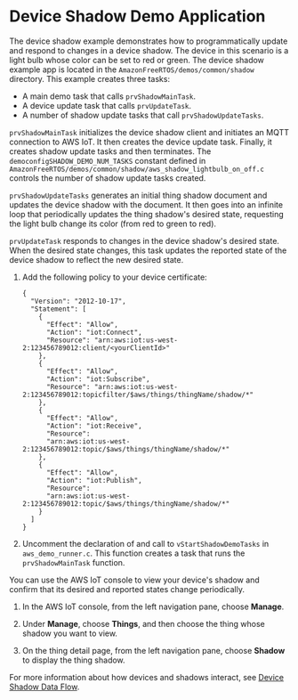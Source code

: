 # Device Shadow Demo Application<a name="shadow-demo"></a>

The device shadow example demonstrates how to programmatically update and respond to changes in a device shadow\. The device in this scenario is a light bulb whose color can be set to red or green\. The device shadow example app is located in the `AmazonFreeRTOS/demos/common/shadow` directory\. This example creates three tasks:
+ A main demo task that calls `prvShadowMainTask`\.
+ A device update task that calls `prvUpdateTask`\.
+ A number of shadow update tasks that call `prvShadowUpdateTasks`\.

`prvShadowMainTask` initializes the device shadow client and initiates an MQTT connection to AWS IoT\. It then creates the device update task\. Finally, it creates shadow update tasks and then terminates\. The `democonfigSHADOW_DEMO_NUM_TASKS` constant defined in `AmazonFreeRTOS/demos/common/shadow/aws_shadow_lightbulb_on_off.c` controls the number of shadow update tasks created\.

`prvShadowUpdateTasks` generates an initial thing shadow document and updates the device shadow with the document\. It then goes into an infinite loop that periodically updates the thing shadow's desired state, requesting the light bulb change its color \(from red to green to red\)\.

`prvUpdateTask` responds to changes in the device shadow's desired state\. When the desired state changes, this task updates the reported state of the device shadow to reflect the new desired state\.

1. Add the following policy to your device certificate:

   ```
   {
     "Version": "2012-10-17",
     "Statement": [
       {
         "Effect": "Allow",
         "Action": "iot:Connect",
         "Resource": "arn:aws:iot:us-west-2:123456789012:client/<yourClientId>"
       },
       {
         "Effect": "Allow",
         "Action": "iot:Subscribe",
         "Resource": "arn:aws:iot:us-west-2:123456789012:topicfilter/$aws/things/thingName/shadow/*"
       },
       {
         "Effect": "Allow",
         "Action": "iot:Receive",
         "Resource":
         "arn:aws:iot:us-west-2:123456789012:topic/$aws/things/thingName/shadow/*"
       },
       {
         "Effect": "Allow",
         "Action": "iot:Publish",
         "Resource":
         "arn:aws:iot:us-west-2:123456789012:topic/$aws/things/thingName/shadow/*"
       }
     ]
   }
   ```

1. Uncomment the declaration of and call to `vStartShadowDemoTasks` in `aws_demo_runner.c`\. This function creates a task that runs the `prvShadowMainTask` function\.

You can use the AWS IoT console to view your device's shadow and confirm that its desired and reported states change periodically\.

1. In the AWS IoT console, from the left navigation pane, choose **Manage**\. 

1. Under **Manage**, choose **Things**, and then choose the thing whose shadow you want to view\.

1. On the thing detail page, from the left navigation pane, choose **Shadow** to display the thing shadow\. 

For more information about how devices and shadows interact, see [Device Shadow Data Flow](http://docs.aws.amazon.com/iot/latest/developerguide/thing-shadow-data-flow.html)\.